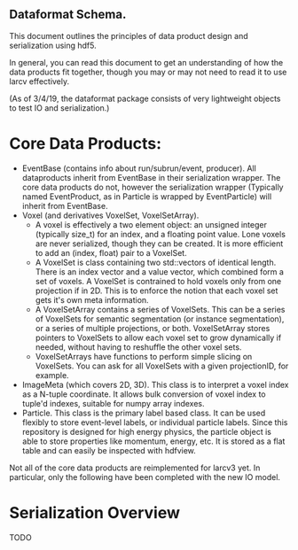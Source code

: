 ## Dataformat Schema.

This document outlines the principles of data product design and serialization using hdf5.

In general, you can read this document to get an understanding of how the data products fit together, though you may or may not need to read it to use larcv effectively.

(As of 3/4/19, the dataformat package consists of very lightweight objects to test IO and serialization.)

# Core Data Products:
 - EventBase (contains info about run/subrun/event, producer).  All dataproducts inherit from EventBase in their serialization wrapper.  The core data products do not, however the serialization wrapper (Typically named EventProduct, as in Particle is wrapped by EventParticle) will inherit from EventBase.
 - Voxel (and derivatives VoxelSet, VoxelSetArray).  
   - A voxel is effectively a two element object: an unsigned integer (typically size_t) for an index, and a floating point value.  Lone voxels are never serialized, though they can be created.  It is more efficient to add an (index, float) pair to a VoxelSet.
   - A VoxelSet is class containing two std::vectors of identical length.  There is an index vector and a value vector, which combined form a set of voxels.  A VoxelSet is contrained to hold voxels only from one projection if in 2D.  This is to enforce the notion that each voxel set gets it's own meta information.
   - A VoxelSetArray contains a series of VoxelSets.  This can be a series of VoxelSets for semantic segmentation (or instance segmentation), or a series of multiple projections, or both.  VoxelSetArray stores pointers to VoxelSets to allow each voxel set to grow dynamically if needed, without having to reshuffle the other voxel sets.
   - VoxelSetArrays have functions to perform simple slicing on VoxelSets.  You can ask for all VoxelSets with a given projectionID, for example.
 - ImageMeta (which covers 2D, 3D).  This class is to interpret a voxel index as a N-tuple coordinate.  It allows bulk conversion of voxel index to tuple'd indexes, suitable for numpy array indexes.
 - Particle.  This class is the primary label based class.  It can be used flexibly to store event-level labels, or individual particle labels.  Since this repository is designed for high energy physics, the particle object is able to store properties like momentum, energy, etc.  It is stored as a flat table and can easily be inspected with hdfview.

Not all of the core data products are reimplemented for larcv3 yet.  In particular, only the following have been completed with the new IO model.

# Serialization Overview

TODO